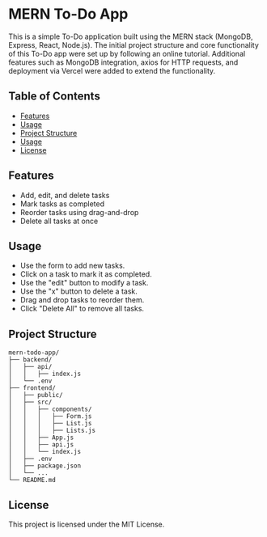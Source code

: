 # MERN To-Do App
This is a simple To-Do application built using the MERN stack (MongoDB, Express, React, Node.js). The initial project structure and core functionality of this To-Do app were set up by following an online tutorial. Additional features such as MongoDB integration, axios for HTTP requests, and deployment via Vercel were added to extend the functionality.

## Table of Contents
- [Features](#features)
- [Usage](#usage)
- [Project Structure](#project-structure)
- [Usage](#usage)
- [License](#license)

## Features
- Add, edit, and delete tasks
- Mark tasks as completed
- Reorder tasks using drag-and-drop
- Delete all tasks at once

## Usage
- Use the form to add new tasks.
- Click on a task to mark it as completed.
- Use the "edit" button to modify a task.
- Use the "x" button to delete a task.
- Drag and drop tasks to reorder them.
- Click "Delete All" to remove all tasks.

## Project Structure
```plaintext
mern-todo-app/
├── backend/
│   ├── api/
│   │   ├── index.js
│   └── .env
├── frontend/
│   ├── public/
│   ├── src/
│   │   ├── components/
│   │   │   ├── Form.js
│   │   │   ├── List.js
│   │   │   ├── Lists.js
│   │   ├── App.js
│   │   ├── api.js
│   │   └── index.js
│   ├── .env
│   ├── package.json
│   └── ...
└── README.md
```

## License
This project is licensed under the MIT License.
